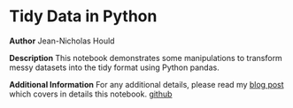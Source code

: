 # Tidy Data in Python

**Author**
Jean-Nicholas Hould

**Description**
This notebook demonstrates some manipulations to transform messy datasets into the tidy format using Python pandas.

**Additional Information**
For any additional details, please read my [blog post](http://www.jeannicholashould.com/tidy-data-in-python.html) which covers in details this notebook. [github](https://github.com/nickhould/tidy-data-python)
